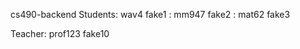 cs490-backend
Students: wav4 fake1
        : mm947 fake2
        : mat62 fake3
       
Teacher: prof123 fake10
